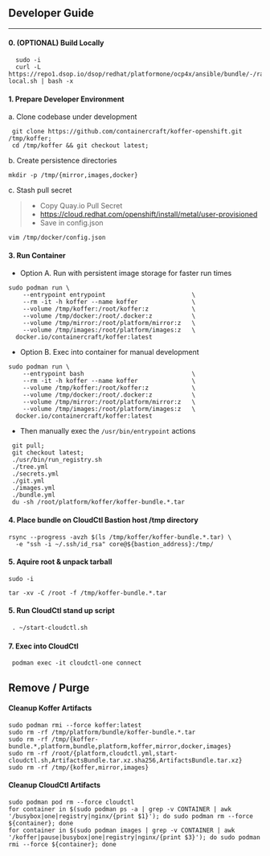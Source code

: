 ## Developer Guide
------------
#### 0. (OPTIONAL) Build Locally
```
  sudo -i
  curl -L https://repo1.dsop.io/dsop/redhat/platformone/ocp4x/ansible/bundle/-/raw/latest/dev/bin/build-local.sh | bash -x
```
#### 1. Prepare Developer Environment
  a. Clone codebase under development
```
 git clone https://github.com/containercraft/koffer-openshift.git /tmp/koffer;
 cd /tmp/koffer && git checkout latest;
```
  b. Create persistence directories
```
mkdir -p /tmp/{mirror,images,docker}
```
  c. Stash pull secret
>  - Copy Quay.io Pull Secret
>  - https://cloud.redhat.com/openshift/install/metal/user-provisioned
>  - Save in config.json
>

```
vim /tmp/docker/config.json
```
#### 3. Run Container
  - Option A. Run with persistent image storage for faster run times
```
sudo podman run \
    --entrypoint entrypoint                        \
    --rm -it -h koffer --name koffer               \
    --volume /tmp/koffer:/root/koffer:z            \
    --volume /tmp/docker:/root/.docker:z           \
    --volume /tmp/mirror:/root/platform/mirror:z   \
    --volume /tmp/images:/root/platform/images:z   \
  docker.io/containercraft/koffer:latest
```

  - Option B. Exec into container for manual development
```
sudo podman run \
    --entrypoint bash                              \
    --rm -it -h koffer --name koffer               \
    --volume /tmp/koffer:/root/koffer:z            \
    --volume /tmp/docker:/root/.docker:z           \
    --volume /tmp/mirror:/root/platform/mirror:z   \
    --volume /tmp/images:/root/platform/images:z   \
  docker.io/containercraft/koffer:latest
```
  - Then manually exec the `/usr/bin/entrypoint` actions
```
 git pull;
 git checkout latest;
 ./usr/bin/run_registry.sh
 ./tree.yml
 ./secrets.yml
 ./git.yml
 ./images.yml
 ./bundle.yml
 du -sh /root/platform/koffer/koffer-bundle.*.tar
```
#### 4. Place bundle on CloudCtl Bastion host /tmp directory
```
rsync --progress -avzh $(ls /tmp/koffer/koffer-bundle.*.tar) \
  -e "ssh -i ~/.ssh/id_rsa" core@${bastion_address}:/tmp/
```
#### 5. Aquire root & unpack tarball
```
sudo -i
```
```
tar -xv -C /root -f /tmp/koffer-bundle.*.tar
```
#### 5. Run CloudCtl stand up script
```  6
 . ~/start-cloudctl.sh
```
#### 7. Exec into CloudCtl
```
 podman exec -it cloudctl-one connect
```
## Remove / Purge
#### Cleanup Koffer Artifacts
```
sudo podman rmi --force koffer:latest
sudo rm -rf /tmp/platform/bundle/koffer-bundle.*.tar
sudo rm -rf /tmp/{koffer-bundle.*,platform,bundle,platform,koffer,mirror,docker,images}
sudo rm -rf /root/{platform,cloudctl.yml,start-cloudctl.sh,ArtifactsBundle.tar.xz.sha256,ArtifactsBundle.tar.xz}
sudo rm -rf /tmp/{koffer,mirror,images}
```
#### Cleanup CloudCtl Artifacts
```
sudo podman pod rm --force cloudctl
for container in $(sudo podman ps -a | grep -v CONTAINER | awk '/busybox|one|registry|nginx/{print $1}'); do sudo podman rm --force ${container}; done
for container in $(sudo podman images | grep -v CONTAINER | awk '/koffer|pause|busybox|one|registry|nginx/{print $3}'); do sudo podman rmi --force ${container}; done
```
[this script]:https://github.com/containercraft/Koffer/blob/latest/dev/bin/build-local.sh
